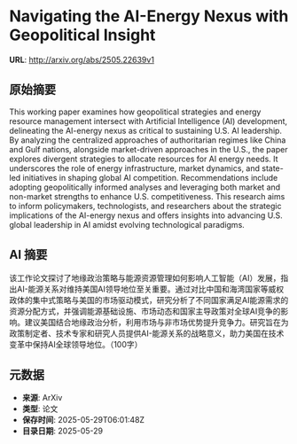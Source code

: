 # Navigating the AI-Energy Nexus with Geopolitical Insight

**URL**: http://arxiv.org/abs/2505.22639v1

## 原始摘要

This working paper examines how geopolitical strategies and energy resource
management intersect with Artificial Intelligence (AI) development, delineating
the AI-energy nexus as critical to sustaining U.S. AI leadership. By analyzing
the centralized approaches of authoritarian regimes like China and Gulf
nations, alongside market-driven approaches in the U.S., the paper explores
divergent strategies to allocate resources for AI energy needs. It underscores
the role of energy infrastructure, market dynamics, and state-led initiatives
in shaping global AI competition. Recommendations include adopting
geopolitically informed analyses and leveraging both market and non-market
strengths to enhance U.S. competitiveness. This research aims to inform
policymakers, technologists, and researchers about the strategic implications
of the AI-energy nexus and offers insights into advancing U.S. global
leadership in AI amidst evolving technological paradigms.


## AI 摘要

该工作论文探讨了地缘政治策略与能源资源管理如何影响人工智能（AI）发展，指出AI-能源关系对维持美国AI领导地位至关重要。通过对比中国和海湾国家等威权政体的集中式策略与美国的市场驱动模式，研究分析了不同国家满足AI能源需求的资源分配方式，并强调能源基础设施、市场动态和国家主导政策对全球AI竞争的影响。建议美国结合地缘政治分析，利用市场与非市场优势提升竞争力。研究旨在为政策制定者、技术专家和研究人员提供AI-能源关系的战略意义，助力美国在技术变革中保持AI全球领导地位。（100字）

## 元数据

- **来源**: ArXiv
- **类型**: 论文
- **保存时间**: 2025-05-29T06:01:48Z
- **目录日期**: 2025-05-29
